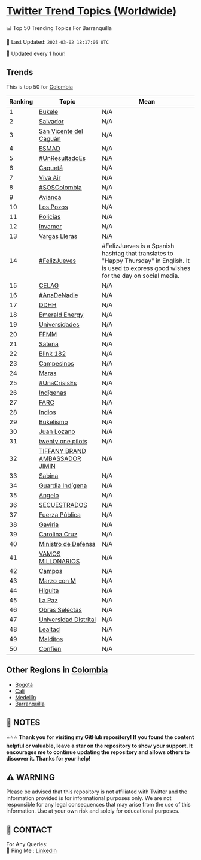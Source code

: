 [Twitter Trend Topics (Worldwide)](https://github.com/ErcinDedeoglu/Twitter-Trend-Topics)
==========


📊 Top 50 Trending Topics For Barranquilla

📆 Last Updated: `2023-03-02 18:17:06 UTC`

🔧 Updated every 1 hour!


## Trends

This is top 50 for [Colombia](</Colombia>)

| Ranking | Topic | Mean |
| ------- | ------------ | ------------ |
| 1 | [Bukele](http://twitter.com/search?q=Bukele) | N/A |
| 2 | [Salvador](http://twitter.com/search?q=Salvador) | N/A |
| 3 | [San Vicente del Caguán](http://twitter.com/search?q=San+Vicente+del+Cagu%c3%a1n) | N/A |
| 4 | [ESMAD](http://twitter.com/search?q=ESMAD) | N/A |
| 5 | [#UnResultadoEs](http://twitter.com/search?q=%23UnResultadoEs) | N/A |
| 6 | [Caquetá](http://twitter.com/search?q=Caquet%c3%a1) | N/A |
| 7 | [Viva Air](http://twitter.com/search?q=Viva+Air) | N/A |
| 8 | [#SOSColombia](http://twitter.com/search?q=%23SOSColombia) | N/A |
| 9 | [Avianca](http://twitter.com/search?q=Avianca) | N/A |
| 10 | [Los Pozos](http://twitter.com/search?q=Los+Pozos) | N/A |
| 11 | [Policías](http://twitter.com/search?q=Polic%c3%adas) | N/A |
| 12 | [Invamer](http://twitter.com/search?q=Invamer) | N/A |
| 13 | [Vargas Lleras](http://twitter.com/search?q=Vargas+Lleras) | N/A |
| 14 | [#FelizJueves](http://twitter.com/search?q=%23FelizJueves) | #FelizJueves is a Spanish hashtag that translates to "Happy Thursday" in English. It is used to express good wishes for the day on social media. |
| 15 | [CELAG](http://twitter.com/search?q=CELAG) | N/A |
| 16 | [#AnaDeNadie](http://twitter.com/search?q=%23AnaDeNadie) | N/A |
| 17 | [DDHH](http://twitter.com/search?q=DDHH) | N/A |
| 18 | [Emerald Energy](http://twitter.com/search?q=Emerald+Energy) | N/A |
| 19 | [Universidades](http://twitter.com/search?q=Universidades) | N/A |
| 20 | [FFMM](http://twitter.com/search?q=FFMM) | N/A |
| 21 | [Satena](http://twitter.com/search?q=Satena) | N/A |
| 22 | [Blink 182](http://twitter.com/search?q=Blink+182) | N/A |
| 23 | [Campesinos](http://twitter.com/search?q=Campesinos) | N/A |
| 24 | [Maras](http://twitter.com/search?q=Maras) | N/A |
| 25 | [#UnaCrisisEs](http://twitter.com/search?q=%23UnaCrisisEs) | N/A |
| 26 | [Indígenas](http://twitter.com/search?q=Ind%c3%adgenas) | N/A |
| 27 | [FARC](http://twitter.com/search?q=FARC) | N/A |
| 28 | [Indios](http://twitter.com/search?q=Indios) | N/A |
| 29 | [Bukelismo](http://twitter.com/search?q=Bukelismo) | N/A |
| 30 | [Juan Lozano](http://twitter.com/search?q=Juan+Lozano) | N/A |
| 31 | [twenty one pilots](http://twitter.com/search?q=twenty+one+pilots) | N/A |
| 32 | [TIFFANY BRAND AMBASSADOR JIMIN](http://twitter.com/search?q=TIFFANY+BRAND+AMBASSADOR+JIMIN) | N/A |
| 33 | [Sabina](http://twitter.com/search?q=Sabina) | N/A |
| 34 | [Guardia Indígena](http://twitter.com/search?q=Guardia+Ind%c3%adgena) | N/A |
| 35 | [Angelo](http://twitter.com/search?q=Angelo) | N/A |
| 36 | [SECUESTRADOS](http://twitter.com/search?q=SECUESTRADOS) | N/A |
| 37 | [Fuerza Pública](http://twitter.com/search?q=Fuerza+P%c3%bablica) | N/A |
| 38 | [Gaviria](http://twitter.com/search?q=Gaviria) | N/A |
| 39 | [Carolina Cruz](http://twitter.com/search?q=Carolina+Cruz) | N/A |
| 40 | [Ministro de Defensa](http://twitter.com/search?q=Ministro+de+Defensa) | N/A |
| 41 | [VAMOS MILLONARIOS](http://twitter.com/search?q=VAMOS+MILLONARIOS) | N/A |
| 42 | [Campos](http://twitter.com/search?q=Campos) | N/A |
| 43 | [Marzo con M](http://twitter.com/search?q=Marzo+con+M) | N/A |
| 44 | [Higuita](http://twitter.com/search?q=Higuita) | N/A |
| 45 | [La Paz](http://twitter.com/search?q=La+Paz) | N/A |
| 46 | [Obras Selectas](http://twitter.com/search?q=Obras+Selectas) | N/A |
| 47 | [Universidad Distrital](http://twitter.com/search?q=Universidad+Distrital) | N/A |
| 48 | [Lealtad](http://twitter.com/search?q=Lealtad) | N/A |
| 49 | [Malditos](http://twitter.com/search?q=Malditos) | N/A |
| 50 | [Confíen](http://twitter.com/search?q=Conf%c3%aden) | N/A |



## Other Regions in [Colombia](</Colombia>)

* [Bogotá](</Colombia/Bogotá.md>)
* [Cali](</Colombia/Cali.md>)
* [Medellín](</Colombia/Medellín.md>)
* [Barranquilla](</Colombia/Barranquilla.md>)



## 📝 NOTES

⭐⭐⭐ **Thank you for visiting my GitHub repository! If you found the content helpful or valuable, leave a star on the repository to show your support. It encourages me to continue updating the repository and allows others to discover it. Thanks for your help!**


## ⚠️ WARNING

Please be advised that this repository is not affiliated with Twitter and the information provided is for informational purposes only. We are not responsible for any legal consequences that may arise from the use of this information. Use at your own risk and solely for educational purposes.


## 📨 CONTACT

 For Any Queries:  
            🏓 Ping Me : [LinkedIn](https://www.linkedin.com/in/ercindedeoglu/)
